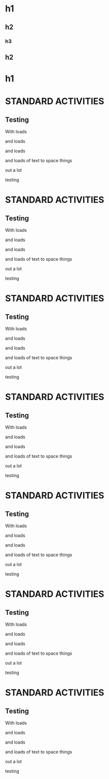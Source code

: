 # h1
## h2
### h3
## h2

# h1


# STANDARD ACTIVITIES

## Testing

With loads 

and loads

and loads

and loads of text to space things

out a lot

testing

# STANDARD ACTIVITIES

## Testing

With loads 

and loads

and loads

and loads of text to space things

out a lot

testing

# STANDARD ACTIVITIES

## Testing

With loads 

and loads

and loads

and loads of text to space things

out a lot

testing

# STANDARD ACTIVITIES

## Testing

With loads 

and loads

and loads

and loads of text to space things

out a lot

testing

# STANDARD ACTIVITIES

## Testing

With loads 

and loads

and loads

and loads of text to space things

out a lot

testing

# STANDARD ACTIVITIES

## Testing

With loads 

and loads

and loads

and loads of text to space things

out a lot

testing

# STANDARD ACTIVITIES

## Testing

With loads 

and loads

and loads

and loads of text to space things

out a lot

testing

